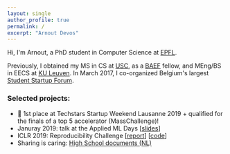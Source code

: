 ```yaml
---
layout: single
author_profile: true
permalink: /
excerpt: "Arnout Devos"
---
```


Hi, I'm Arnout, a PhD student in Computer Science at [EPFL](http://ic.epfl.ch).

Previously, I obtained my MS in CS at [USC](http://www.usc.edu), as a [BAEF](http://www.baef.be) fellow, and MEng/BS in EECS at [KU Leuven](https://www.kuleuven.be/english/).
In March 2017, I co-organized Belgium's largest [Student Startup Forum](https://arnoutdevos.github.io/Student-Startup-Forum-2017/).

### Selected projects:
- :tada: 1st place at Techstars Startup Weekend Lausanne 2019 + qualified for the finals of a top 5 accelerator (MassChallenge)!
- Januray 2019: talk at the Applied ML Days [[slides](https://www.slideshare.net/ArnoutDevos/profit-maximizing-machine-learning-amld2019)]
- ICLR 2019: Reproducibility Challenge [[report](https://github.com/reproducibility-challenge/iclr_2019/blob/c53e6c1ea8d0e158f66b7d70681fa6ecde6a4f2b/papers/LCAX-HyxnZh0ct7/LCAX.pdf)] [[code](https://github.com/ArnoutDevos/r2d2)]
- Sharing is caring: [High School documents (NL)](http://www.arnoutdevos.net/school.html)
